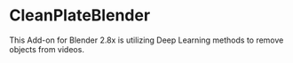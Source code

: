 # CleanPlateBlender
 
This Add-on for Blender 2.8x is utilizing Deep Learning methods to remove objects from videos. 
